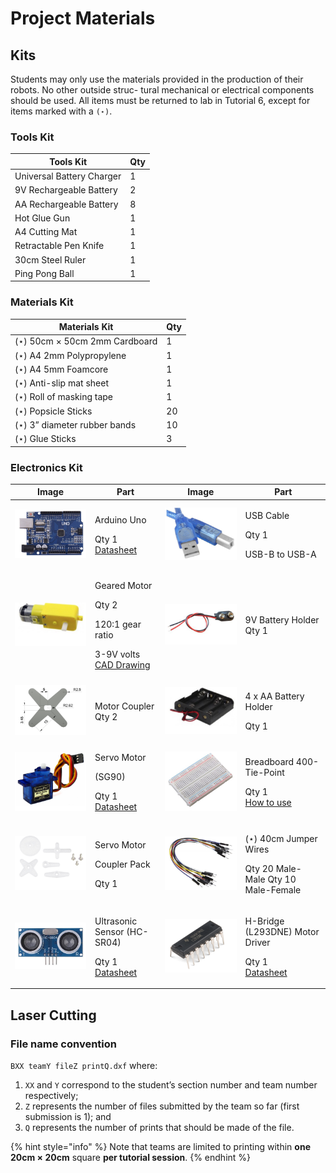 # Project Materials

## Kits

Students may only use the materials provided in the production of their robots. No other outside struc- tural mechanical or electrical components should be used. All items must be returned to lab in Tutorial 6, except for items marked with a `(⋆)`.

### Tools Kit

| Tools Kit                 | Qty |
| ------------------------- | --- |
| Universal Battery Charger | 1   |
| 9V Rechargeable Battery   | 2   |
| AA Rechargeable Battery   | 8   |
| Hot Glue Gun              | 1   |
| A4 Cutting Mat            | 1   |
| Retractable Pen Knife     | 1   |
| 30cm Steel Ruler          | 1   |
| Ping Pong Ball            | 1   |

### Materials Kit

| Materials Kit                 | Qty |
| ----------------------------- | --- |
| (⋆) 50cm × 50cm 2mm Cardboard | 1   |
| (⋆) A4 2mm Polypropylene      | 1   |
| (⋆) A4 5mm Foamcore           | 1   |
| (⋆) Anti-slip mat sheet       | 1   |
| (⋆) Roll of masking tape      | 1   |
| (⋆) Popsicle Sticks           | 20  |
| (⋆) 3” diameter rubber bands  | 10  |
| (⋆) Glue Sticks               | 3   |

### Electronics Kit

| Image                                                                                    | Part                                                                                                                                               | Image                                                                                | Part                                                                                                                                     |
| ---------------------------------------------------------------------------------------- | -------------------------------------------------------------------------------------------------------------------------------------------------- | ------------------------------------------------------------------------------------ | ---------------------------------------------------------------------------------------------------------------------------------------- |
| <img src="../.gitbook/assets/arduino.png" alt="" data-size="original">                   | <p>Arduino Uno</p><p>Qty 1<br><a href="https://store-usa.arduino.cc/products/arduino-uno-rev3/">Datasheet</a></p>                                  | <img src="../.gitbook/assets/usb-cable.png" alt="" data-size="original">             | <p>USB Cable</p><p>Qty 1</p><p>USB-B to USB-A</p>                                                                                        |
| <img src="../.gitbook/assets/motor.png" alt="" data-size="original">                     | <p>Geared Motor</p><p>Qty 2</p><p>120:1 gear ratio</p><p>3-9V volts<br><a href="https://grabcad.com/library/yellow-dc-motor-1">CAD Drawing</a></p> | <img src="../.gitbook/assets/9v-battery-holder.png" alt="" data-size="original">     | 9V Battery Holder Qty 1                                                                                                                  |
| ![](../.gitbook/assets/motor-coupler.png)                                                | <p>Motor Coupler<br>Qty 2</p>                                                                                                                      | <img src="../.gitbook/assets/4AA-battery-holder.png" alt="" data-size="original">    | <p>4 x AA Battery Holder</p><p>Qty 1</p>                                                                                                 |
| <img src="../.gitbook/assets/servo-motor.png" alt="" data-size="original">               | <p>Servo Motor</p><p>(SG90)</p><p>Qty 1<br><a href="http://www.ee.ic.ac.uk/pcheung/teaching/DE1_EE/stores/sg90_datasheet.pdf">Datasheet</a></p>    | <img src="../.gitbook/assets/breadboard.png" alt="" data-size="original">            | <p>Breadboard 400-Tie-Point</p><p>Qty 1<br><a href="https://learn.sparkfun.com/tutorials/how-to-use-a-breadboard/all">How to use</a></p> |
| <img src="../.gitbook/assets/servor-motor-coupler-pack.png" alt="" data-size="original"> | <p>Servo Motor</p><p>Coupler Pack</p><p>Qty 1</p>                                                                                                  | <img src="../.gitbook/assets/jumper-wires.png" alt="" data-size="original">          | <p>(⋆) 40cm Jumper Wires</p><p>Qty 20 Male-Male Qty 10 Male-Female</p>                                                                   |
| <img src="../.gitbook/assets/ultrasonic-sensor.png" alt="" data-size="original">         | <p>Ultrasonic Sensor (HC-SR04)</p><p>Qty 1<br><a href="https://cdn.sparkfun.com/datasheets/Sensors/Proximity/HCSR04.pdf">Datasheet</a></p>         | <img src="../.gitbook/assets/H-bridge-motor-driver.png" alt="" data-size="original"> | <p>H-Bridge (L293DNE) Motor Driver</p><p>Qty 1<br><a href="https://www.ti.com/lit/ds/symlink/l293.pdf">Datasheet</a></p>                 |

## Laser Cutting

### File name convention

`BXX teamY fileZ printQ.dxf` where:

1. `XX` and `Y` correspond to the student’s section number and team number respectively;
2. `Z` represents the number of files submitted by the team so far (first submission is 1); and
3. `Q` represents the number of prints that should be made of the file.

{% hint style="info" %}
Note that teams are limited to printing within **one 20cm × 20cm** square **per tutorial session**.
{% endhint %}
